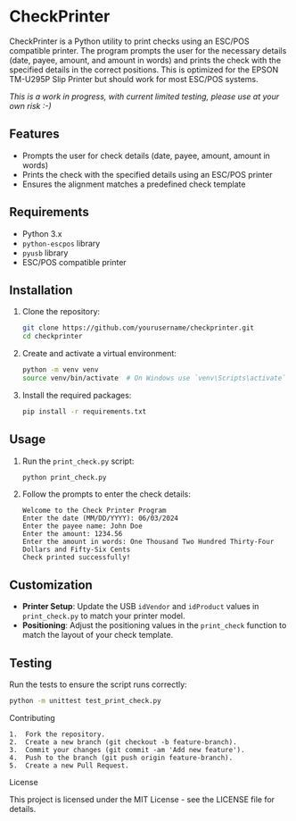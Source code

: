 # CheckPrinter

CheckPrinter is a Python utility to print checks using an ESC/POS compatible printer. The program prompts the user for the necessary details (date, payee, amount, and amount in words) and prints the check with the specified details in the correct positions. This is optimized for the EPSON TM-U295P Slip Printer but should work for most ESC/POS systems.

_*This is a work in progress, with current limited testing, please use at your own risk :-)*_

## Features

- Prompts the user for check details (date, payee, amount, amount in words)
- Prints the check with the specified details using an ESC/POS printer
- Ensures the alignment matches a predefined check template

## Requirements

- Python 3.x
- `python-escpos` library
- `pyusb` library
- ESC/POS compatible printer

## Installation

1. Clone the repository:

    ```sh
    git clone https://github.com/yourusername/checkprinter.git
    cd checkprinter
    ```

2. Create and activate a virtual environment:

    ```sh
    python -m venv venv
    source venv/bin/activate  # On Windows use `venv\Scripts\activate`
    ```

3. Install the required packages:

    ```sh
    pip install -r requirements.txt
    ```

## Usage

1. Run the `print_check.py` script:

    ```sh
    python print_check.py
    ```

2. Follow the prompts to enter the check details:

    ```plaintext
    Welcome to the Check Printer Program
    Enter the date (MM/DD/YYYY): 06/03/2024
    Enter the payee name: John Doe
    Enter the amount: 1234.56
    Enter the amount in words: One Thousand Two Hundred Thirty-Four Dollars and Fifty-Six Cents
    Check printed successfully!
    ```

## Customization

- **Printer Setup**: Update the USB `idVendor` and `idProduct` values in `print_check.py` to match your printer model.
- **Positioning**: Adjust the positioning values in the `print_check` function to match the layout of your check template.

## Testing

Run the tests to ensure the script runs correctly:

```sh
python -m unittest test_print_check.py
```

Contributing

	1.	Fork the repository.
	2.	Create a new branch (git checkout -b feature-branch).
	3.	Commit your changes (git commit -am 'Add new feature').
	4.	Push to the branch (git push origin feature-branch).
	5.	Create a new Pull Request.

License

This project is licensed under the MIT License - see the LICENSE file for details.



